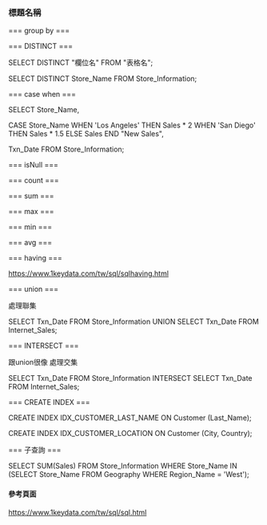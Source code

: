 ### 標題名稱 ###

=== group by ===

=== DISTINCT ===

SELECT DISTINCT "欄位名"
FROM "表格名";

SELECT DISTINCT Store_Name 
FROM Store_Information;

=== case when ===

SELECT 
Store_Name, 

CASE Store_Name
  WHEN 'Los Angeles' THEN Sales * 2
  WHEN 'San Diego' THEN Sales * 1.5
  ELSE Sales
END
"New Sales",

Txn_Date
FROM Store_Information;

=== isNull ===

=== count ===

=== sum ===

=== max ===

=== min ===

=== avg ===

=== having ===

https://www.1keydata.com/tw/sql/sqlhaving.html

=== union ===

處理聯集

SELECT Txn_Date FROM Store_Information
UNION
SELECT Txn_Date FROM Internet_Sales;

=== INTERSECT ===

跟union很像 處理交集

SELECT Txn_Date FROM Store_Information
INTERSECT
SELECT Txn_Date FROM Internet_Sales;






=== CREATE INDEX ===

CREATE INDEX IDX_CUSTOMER_LAST_NAME
ON Customer (Last_Name);

CREATE INDEX IDX_CUSTOMER_LOCATION
ON Customer (City, Country);

=== 子查詢 ===

SELECT 
SUM(Sales) 
FROM 
Store_Information
WHERE 
Store_Name 
IN
(SELECT Store_Name FROM Geography
WHERE Region_Name = 'West');

#### 參考頁面 ####

https://www.1keydata.com/tw/sql/sql.html